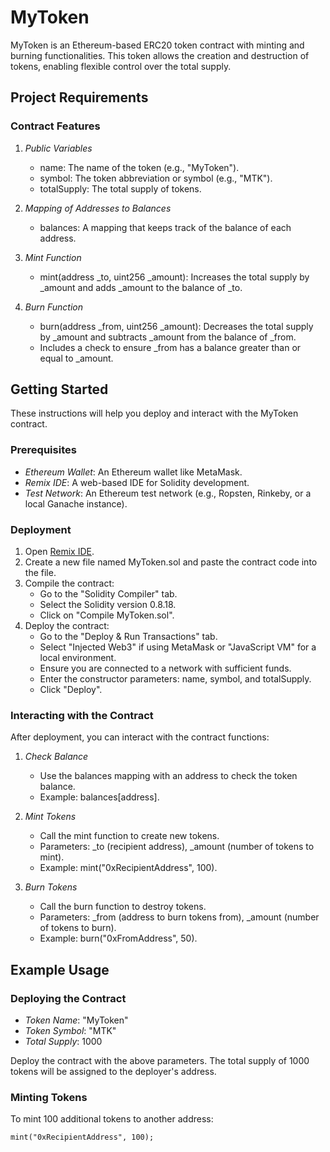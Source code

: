 # MyToken

MyToken is an Ethereum-based ERC20 token contract with minting and burning functionalities. This token allows the creation and destruction of tokens, enabling flexible control over the total supply.

## Project Requirements

### Contract Features

1. *Public Variables*
   - name: The name of the token (e.g., "MyToken").
   - symbol: The token abbreviation or symbol (e.g., "MTK").
   - totalSupply: The total supply of tokens.

2. *Mapping of Addresses to Balances*
   - balances: A mapping that keeps track of the balance of each address.

3. *Mint Function*
   - mint(address _to, uint256 _amount): Increases the total supply by _amount and adds _amount to the balance of _to.

4. *Burn Function*
   - burn(address _from, uint256 _amount): Decreases the total supply by _amount and subtracts _amount from the balance of _from.
   - Includes a check to ensure _from has a balance greater than or equal to _amount.

## Getting Started

These instructions will help you deploy and interact with the MyToken contract.

### Prerequisites

- *Ethereum Wallet*: An Ethereum wallet like MetaMask.
- *Remix IDE*: A web-based IDE for Solidity development.
- *Test Network*: An Ethereum test network (e.g., Ropsten, Rinkeby, or a local Ganache instance).

### Deployment

1. Open [Remix IDE](https://remix.ethereum.org/).
2. Create a new file named MyToken.sol and paste the contract code into the file.
3. Compile the contract:
   - Go to the "Solidity Compiler" tab.
   - Select the Solidity version 0.8.18.
   - Click on "Compile MyToken.sol".
4. Deploy the contract:
   - Go to the "Deploy & Run Transactions" tab.
   - Select "Injected Web3" if using MetaMask or "JavaScript VM" for a local environment.
   - Ensure you are connected to a network with sufficient funds.
   - Enter the constructor parameters: name, symbol, and totalSupply.
   - Click "Deploy".

### Interacting with the Contract

After deployment, you can interact with the contract functions:

1. *Check Balance*
   - Use the balances mapping with an address to check the token balance.
   - Example: balances[address].

2. *Mint Tokens*
   - Call the mint function to create new tokens.
   - Parameters: _to (recipient address), _amount (number of tokens to mint).
   - Example: mint("0xRecipientAddress", 100).

3. *Burn Tokens*
   - Call the burn function to destroy tokens.
   - Parameters: _from (address to burn tokens from), _amount (number of tokens to burn).
   - Example: burn("0xFromAddress", 50).

## Example Usage

### Deploying the Contract

- *Token Name*: "MyToken"
- *Token Symbol*: "MTK"
- *Total Supply*: 1000

Deploy the contract with the above parameters. The total supply of 1000 tokens will be assigned to the deployer's address.

### Minting Tokens

To mint 100 additional tokens to another address:

```solidity
mint("0xRecipientAddress", 100);
